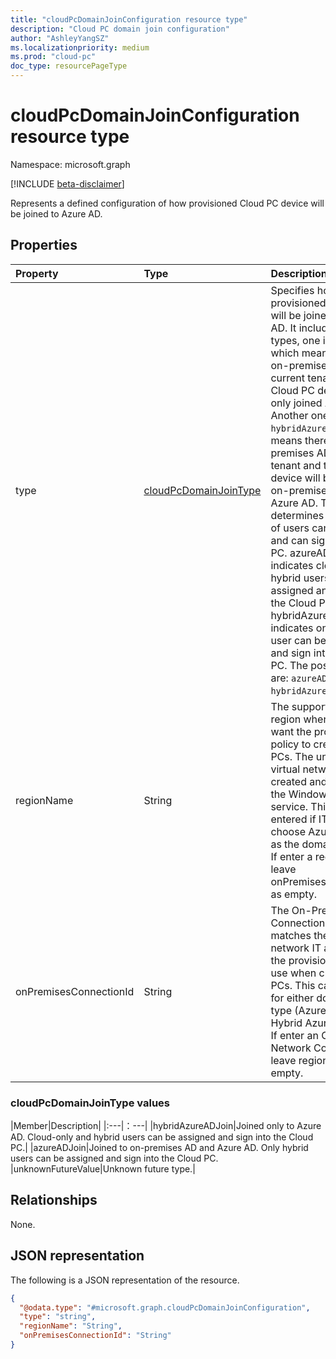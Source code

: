 ```yaml
---
title: "cloudPcDomainJoinConfiguration resource type"
description: "Cloud PC domain join configuration"
author: "AshleyYangSZ"
ms.localizationpriority: medium
ms.prod: "cloud-pc"
doc_type: resourcePageType
---
```


# cloudPcDomainJoinConfiguration resource type

Namespace: microsoft.graph

[!INCLUDE [beta-disclaimer](../../includes/beta-disclaimer.md)]

Represents a defined configuration of how provisioned Cloud PC device will be joined to Azure AD.

## Properties
|Property|Type|Description|
|:---|:---|:---|
|type|[cloudPcDomainJoinType](#cloudpcdomainjointype-values)|Specifies how the provisioned Cloud PC will be joined to Azure AD. It includes two types, one is `azureADJoin` which means there's no on-premises AD in current tenant and the Cloud PC device will be only joined Azure AD. Another one is `hybridAzureADJoin` which means there's also on-premises AD in current tenant and the Cloud PC device will be joined to on-premises AD and Azure AD. The type also determines which types of users can be assigned and can sign into a Cloud PC. azureADJoin type indicates cloud-only and hybrid users can be assigned and sign into the Cloud PC, hybridAzureADJoin indicates only hybrid user can be assigned and sign into the Cloud PC. The possible values are: `azureADJoin`, `hybridAzureADJoin`.|
|regionName|String|The supported Azure region where IT admin want the provisioning policy to create Cloud PCs. The underlying virtual network will be created and managed by the Windows 365 service. This can only be entered if IT admin choose Azure AD joined as the domain join type. If enter a regionName, leave onPremisesConnectionID as empty.|
|onPremisesConnectionId|String|The On-Premises Connection ID that matches the virtual network IT admin want the provisioning policy to use when creating Cloud PCs. This can be entered for either domain join type (Azure AD joined or Hybrid Azure AD joined). If enter an On-Premises Network Connection ID, leave regionName as empty.|

### cloudPcDomainJoinType values

|Member|Description|
|:---|：---|
|hybridAzureADJoin|Joined only to Azure AD. Cloud-only and hybrid users can be assigned and sign into the Cloud PC.|
|azureADJoin|Joined to on-premises AD and Azure AD. Only hybrid users can be assigned and sign into the Cloud PC.
|unknownFutureValue|Unknown future type.|

## Relationships
None.

## JSON representation
The following is a JSON representation of the resource.
<!-- {
  "blockType": "resource",
  "@odata.type": "microsoft.graph.cloudPcDomainJoinConfiguration"
}
-->
``` json
{
  "@odata.type": "#microsoft.graph.cloudPcDomainJoinConfiguration",
  "type": "string",
  "regionName": "String",
  "onPremisesConnectionId": "String"
}
```

